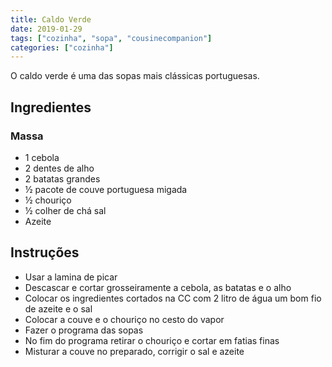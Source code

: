 ```yaml
---
title: Caldo Verde
date: 2019-01-29
tags: ["cozinha", "sopa", "cousinecompanion"]
categories: ["cozinha"]
---
```


O caldo verde é uma das sopas mais clássicas portuguesas.

<!--more-->
## Ingredientes

### Massa
- 1 cebola 
- 2 dentes de alho
- 2 batatas grandes
- ½ pacote de couve portuguesa migada
- ½ chouriço
- ½ colher de chá sal
- Azeite

## Instruções
* Usar a lamina de picar
* Descascar e cortar grosseiramente a cebola, as batatas e o alho
* Colocar os ingredientes cortados na CC com 2 litro de água um bom fio de azeite e o sal
* Colocar a couve e o chouriço no cesto do vapor
* Fazer o programa das sopas
* No fim do programa retirar o chouriço e cortar em fatias finas
* Misturar a couve no preparado, corrigir o sal e azeite

